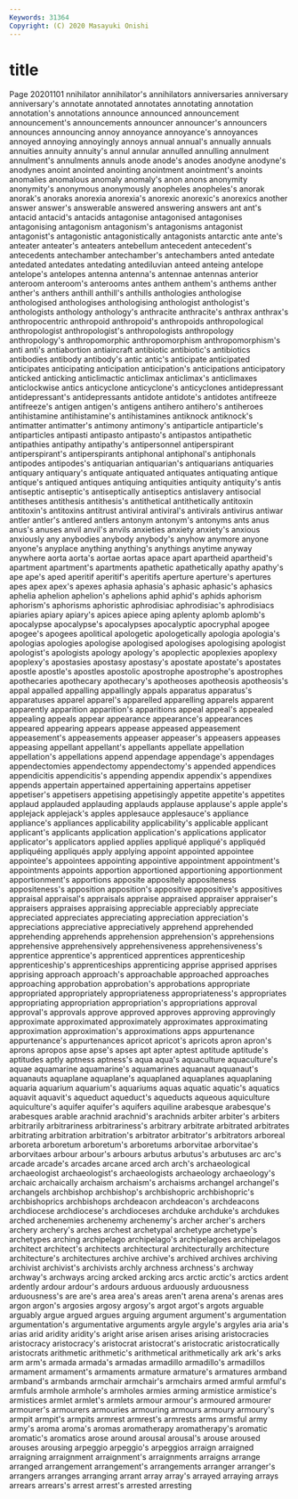 ```yaml
---
Keywords: 31364
Copyright: (C) 2020 Masayuki Onishi
---
```


# title
Page 20201101
nnihilator annihilator's annihilators
anniversaries anniversary anniversary's annotate annotated annotates annotating annotation annotation's annotations
announce announced announcement announcement's announcements announcer announcer's announcers announces announcing
annoy annoyance annoyance's annoyances annoyed annoying annoyingly annoys annual annual's
annually annuals annuities annuity annuity's annul annular annulled annulling annulment
annulment's annulments annuls anode anode's anodes anodyne anodyne's anodynes anoint
anointed anointing anointment anointment's anoints anomalies anomalous anomaly anomaly's anon
anons anonymity anonymity's anonymous anonymously anopheles anopheles's anorak anorak's anoraks
anorexia anorexia's anorexic anorexic's anorexics another answer answer's answerable answered
answering answers ant ant's antacid antacid's antacids antagonise antagonised antagonises
antagonising antagonism antagonism's antagonisms antagonist antagonist's antagonistic antagonistically antagonists antarctic
ante ante's anteater anteater's anteaters antebellum antecedent antecedent's antecedents antechamber
antechamber's antechambers anted antedate antedated antedates antedating antediluvian anteed anteing
antelope antelope's antelopes antenna antenna's antennae antennas anterior anteroom anteroom's
anterooms antes anthem anthem's anthems anther anther's anthers anthill anthill's
anthills anthologies anthologise anthologised anthologises anthologising anthologist anthologist's anthologists anthology
anthology's anthracite anthracite's anthrax anthrax's anthropocentric anthropoid anthropoid's anthropoids anthropological
anthropologist anthropologist's anthropologists anthropology anthropology's anthropomorphic anthropomorphism anthropomorphism's anti anti's
antiabortion antiaircraft antibiotic antibiotic's antibiotics antibodies antibody antibody's antic antic's
anticipate anticipated anticipates anticipating anticipation anticipation's anticipations anticipatory anticked anticking
anticlimactic anticlimax anticlimax's anticlimaxes anticlockwise antics anticyclone anticyclone's anticyclones antidepressant
antidepressant's antidepressants antidote antidote's antidotes antifreeze antifreeze's antigen antigen's antigens
antihero antihero's antiheroes antihistamine antihistamine's antihistamines antiknock antiknock's antimatter antimatter's
antimony antimony's antiparticle antiparticle's antiparticles antipasti antipasto antipasto's antipastos antipathetic
antipathies antipathy antipathy's antipersonnel antiperspirant antiperspirant's antiperspirants antiphonal antiphonal's antiphonals
antipodes antipodes's antiquarian antiquarian's antiquarians antiquaries antiquary antiquary's antiquate antiquated
antiquates antiquating antique antique's antiqued antiques antiquing antiquities antiquity antiquity's
antis antiseptic antiseptic's antiseptically antiseptics antislavery antisocial antitheses antithesis antithesis's
antithetical antithetically antitoxin antitoxin's antitoxins antitrust antiviral antiviral's antivirals antivirus
antiwar antler antler's antlered antlers antonym antonym's antonyms ants anus
anus's anuses anvil anvil's anvils anxieties anxiety anxiety's anxious anxiously
any anybodies anybody anybody's anyhow anymore anyone anyone's anyplace anything
anything's anythings anytime anyway anywhere aorta aorta's aortae aortas apace
apart apartheid apartheid's apartment apartment's apartments apathetic apathetically apathy apathy's
ape ape's aped aperitif aperitif's aperitifs aperture aperture's apertures apes
apex apex's apexes aphasia aphasia's aphasic aphasic's aphasics aphelia aphelion
aphelion's aphelions aphid aphid's aphids aphorism aphorism's aphorisms aphoristic aphrodisiac
aphrodisiac's aphrodisiacs apiaries apiary apiary's apices apiece aping aplenty aplomb
aplomb's apocalypse apocalypse's apocalypses apocalyptic apocryphal apogee apogee's apogees apolitical
apologetic apologetically apologia apologia's apologias apologies apologise apologised apologises apologising
apologist apologist's apologists apology apology's apoplectic apoplexies apoplexy apoplexy's apostasies
apostasy apostasy's apostate apostate's apostates apostle apostle's apostles apostolic apostrophe
apostrophe's apostrophes apothecaries apothecary apothecary's apotheoses apotheosis apotheosis's appal appalled
appalling appallingly appals apparatus apparatus's apparatuses apparel apparel's apparelled apparelling
apparels apparent apparently apparition apparition's apparitions appeal appeal's appealed appealing
appeals appear appearance appearance's appearances appeared appearing appears appease appeased
appeasement appeasement's appeasements appeaser appeaser's appeasers appeases appeasing appellant appellant's
appellants appellate appellation appellation's appellations append appendage appendage's appendages appendectomies
appendectomy appendectomy's appended appendices appendicitis appendicitis's appending appendix appendix's appendixes
appends appertain appertained appertaining appertains appetiser appetiser's appetisers appetising appetisingly
appetite appetite's appetites applaud applauded applauding applauds applause applause's apple
apple's applejack applejack's apples applesauce applesauce's appliance appliance's appliances applicability
applicability's applicable applicant applicant's applicants application application's applications applicator applicator's
applicators applied applies appliqué appliqué's appliquéd appliquéing appliqués apply applying
appoint appointed appointee appointee's appointees appointing appointive appointment appointment's appointments
appoints apportion apportioned apportioning apportionment apportionment's apportions apposite appositely appositeness
appositeness's apposition apposition's appositive appositive's appositives appraisal appraisal's appraisals appraise
appraised appraiser appraiser's appraisers appraises appraising appreciable appreciably appreciate appreciated
appreciates appreciating appreciation appreciation's appreciations appreciative appreciatively apprehend apprehended apprehending
apprehends apprehension apprehension's apprehensions apprehensive apprehensively apprehensiveness apprehensiveness's apprentice apprentice's
apprenticed apprentices apprenticeship apprenticeship's apprenticeships apprenticing apprise apprised apprises apprising
approach approach's approachable approached approaches approaching approbation approbation's approbations appropriate
appropriated appropriately appropriateness appropriateness's appropriates appropriating appropriation appropriation's appropriations approval
approval's approvals approve approved approves approving approvingly approximate approximated approximately
approximates approximating approximation approximation's approximations apps appurtenance appurtenance's appurtenances apricot
apricot's apricots apron apron's aprons apropos apse apse's apses apt
apter aptest aptitude aptitude's aptitudes aptly aptness aptness's aqua aqua's
aquaculture aquaculture's aquae aquamarine aquamarine's aquamarines aquanaut aquanaut's aquanauts aquaplane
aquaplane's aquaplaned aquaplanes aquaplaning aquaria aquarium aquarium's aquariums aquas aquatic
aquatic's aquatics aquavit aquavit's aqueduct aqueduct's aqueducts aqueous aquiculture aquiculture's
aquifer aquifer's aquifers aquiline arabesque arabesque's arabesques arable arachnid arachnid's
arachnids arbiter arbiter's arbiters arbitrarily arbitrariness arbitrariness's arbitrary arbitrate arbitrated
arbitrates arbitrating arbitration arbitration's arbitrator arbitrator's arbitrators arboreal arboreta arboretum
arboretum's arboretums arborvitae arborvitae's arborvitaes arbour arbour's arbours arbutus arbutus's
arbutuses arc arc's arcade arcade's arcades arcane arced arch arch's
archaeological archaeologist archaeologist's archaeologists archaeology archaeology's archaic archaically archaism archaism's
archaisms archangel archangel's archangels archbishop archbishop's archbishopric archbishopric's archbishoprics archbishops
archdeacon archdeacon's archdeacons archdiocese archdiocese's archdioceses archduke archduke's archdukes arched
archenemies archenemy archenemy's archer archer's archers archery archery's arches archest
archetypal archetype archetype's archetypes arching archipelago archipelago's archipelagoes archipelagos architect
architect's architects architectural architecturally architecture architecture's architectures archive archive's archived
archives archiving archivist archivist's archivists archly archness archness's archway archway's
archways arcing arcked arcking arcs arctic arctic's arctics ardent ardently
ardour ardour's ardours arduous arduously arduousness arduousness's are are's area
area's areas aren't arena arena's arenas ares argon argon's argosies
argosy argosy's argot argot's argots arguable arguably argue argued argues
arguing argument argument's argumentation argumentation's argumentative arguments argyle argyle's argyles
aria aria's arias arid aridity aridity's aright arise arisen arises
arising aristocracies aristocracy aristocracy's aristocrat aristocrat's aristocratic aristocratically aristocrats arithmetic
arithmetic's arithmetical arithmetically ark ark's arks arm arm's armada armada's
armadas armadillo armadillo's armadillos armament armament's armaments armature armature's armatures
armband armband's armbands armchair armchair's armchairs armed armful armful's armfuls
armhole armhole's armholes armies arming armistice armistice's armistices armlet armlet's
armlets armour armour's armoured armourer armourer's armourers armouries armouring armours
armoury armoury's armpit armpit's armpits armrest armrest's armrests arms armsful
army army's aroma aroma's aromas aromatherapy aromatherapy's aromatic aromatic's aromatics
arose around arousal arousal's arouse aroused arouses arousing arpeggio arpeggio's
arpeggios arraign arraigned arraigning arraignment arraignment's arraignments arraigns arrange arranged
arrangement arrangement's arrangements arranger arranger's arrangers arranges arranging arrant array
array's arrayed arraying arrays arrears arrears's arrest arrest's arrested arresting
